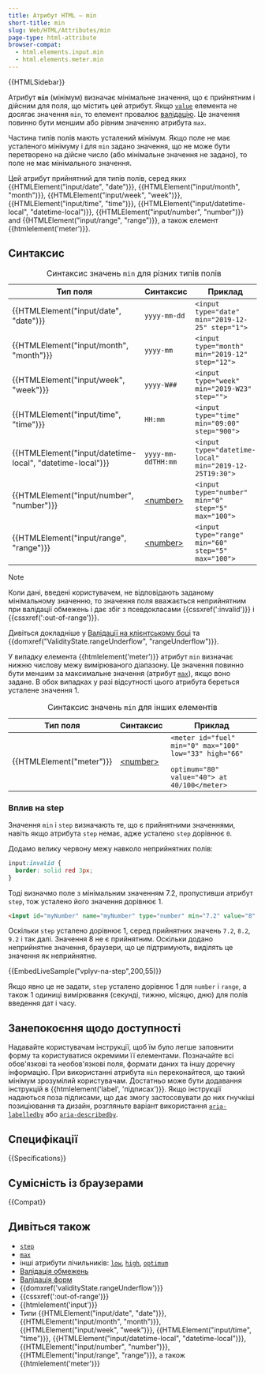 ```yaml
---
title: Атрибут HTML – min
short-title: min
slug: Web/HTML/Attributes/min
page-type: html-attribute
browser-compat:
  - html.elements.input.min
  - html.elements.meter.min
---
```


{{HTMLSidebar}}

Атрибут **`min`** (мінімум) визначає мінімальне значення, що є прийнятним і дійсним для поля, що містить цей атрибут. Якщо [`value`](/uk/docs/Web/HTML/Element/input#value-znachennia) елемента не досягає значення `min`, то елемент провалює [валідацію](/uk/docs/Learn/Forms/Form_validation). Це значення повинно бути меншим або рівним значенню атрибута `max`.

Частина типів полів мають усталений мінімум. Якщо поле не має усталеного мінімуму і для `min` задано значення, що не може бути перетворено на дійсне число (або мінімальне значення не задано), то поле не має мінімального значення.

Цей атрибут прийнятний для типів полів, серед яких {{HTMLElement("input/date", "date")}}, {{HTMLElement("input/month", "month")}}, {{HTMLElement("input/week", "week")}}, {{HTMLElement("input/time", "time")}}, {{HTMLElement("input/datetime-local", "datetime-local")}}, {{HTMLElement("input/number", "number")}} and {{HTMLElement("input/range", "range")}}, а також елемент {{htmlelement('meter')}}.

## Синтаксис

<table class="no-markdown">
  <caption>
    Синтаксис значень
    <code>min</code>
    для різних типів полів
  </caption>
  <thead>
    <tr>
      <th>Тип поля</th>
      <th>Синтаксис</th>
      <th>Приклад</th>
    </tr>
  </thead>
  <tbody>
    <tr>
      <td>{{HTMLElement("input/date", "date")}}</td>
      <td><code>yyyy-mm-dd</code></td>
      <td><code>&#x3C;input type="date" min="2019-12-25" step="1"></code></td>
    </tr>
    <tr>
      <td>{{HTMLElement("input/month", "month")}}</td>
      <td><code>yyyy-mm</code></td>
      <td><code>&#x3C;input type="month" min="2019-12" step="12"></code></td>
    </tr>
    <tr>
      <td>{{HTMLElement("input/week", "week")}}</td>
      <td><code>yyyy-W##</code></td>
      <td><code>&#x3C;input type="week" min="2019-W23" step=""></code></td>
    </tr>
    <tr>
      <td>{{HTMLElement("input/time", "time")}}</td>
      <td><code>HH:mm</code></td>
      <td><code>&#x3C;input type="time" min="09:00" step="900"></code></td>
    </tr>
    <tr>
      <td>
        {{HTMLElement("input/datetime-local", "datetime-local")}}
      </td>
      <td><code>yyyy-mm-ddTHH:mm</code></td>
      <td>
        <code>&#x3C;input type="datetime-local" min="2019-12-25T19:30"></code>
      </td>
    </tr>
    <tr>
      <td>{{HTMLElement("input/number", "number")}}</td>
      <td><a href="/uk/docs/Web/CSS/number">&#x3C;number></a></td>
      <td>
        <code>&#x3C;input type="number" min="0" step="5" max="100"></code>
      </td>
    </tr>
    <tr>
      <td>{{HTMLElement("input/range", "range")}}</td>
      <td><a href="/uk/docs/Web/CSS/number">&#x3C;number></a></td>
      <td>
        <code>&#x3C;input type="range" min="60" step="5" max="100"></code>
      </td>
    </tr>
  </tbody>
</table>

> [!NOTE]
> Коли дані, введені користувачем, не відповідають заданому мінімальному значенню, то значення поля вважається неприйнятним при валідації обмежень і дає збіг з псевдокласами {{cssxref(':invalid')}} і {{cssxref(':out-of-range')}}.

Дивіться докладніше у [Валідації на клієнтському боці](/uk/docs/Web/HTML/Constraint_validation) та {{domxref("ValidityState.rangeUnderflow", "rangeUnderflow")}}.

У випадку елемента {{htmlelement('meter')}} атрибут `min` визначає нижню числову межу вимірюваного діапазону. Це значення повинно бути меншим за максимальне значення (атрибут [`max`](/uk/docs/Web/HTML/Attributes/max)), якщо воно задане. В обох випадках у разі відсутності цього атрибута береться усталене значення 1.

<table class="no-markdown">
  <caption>
    Синтаксис значень
    <code>min</code> для інших елементів
  </caption>
  <thead>
    <tr>
      <th>Тип поля</th>
      <th>Синтаксис</th>
      <th>Приклад</th>
    </tr>
  </thead>
  <tbody>
    <tr>
      <td>{{HTMLElement("meter")}}</td>
      <td><a href="/uk/docs/Web/CSS/number">&#x3C;number></a></td>
      <td>
        <code
          >&#x3C;meter id="fuel" min="0" max="100" low="33" high="66"
          optimum="80" value="40"> at 40/100&#x3C;/meter></code
        >
      </td>
    </tr>
  </tbody>
</table>

### Вплив на step

Значення `min` і `step` визначають те, що є прийнятними значеннями, навіть якщо атрибута `step` немає, адже усталено `step` дорівнює `0`.

Додамо велику червону межу навколо неприйнятних полів:

```css
input:invalid {
  border: solid red 3px;
}
```

Тоді визначмо поле з мінімальним значенням 7.2, пропустивши атрибут `step`, тож усталено його значення дорівнює 1.

```html
<input id="myNumber" name="myNumber" type="number" min="7.2" value="8" />
```

Оскільки `step` усталено дорівнює 1, серед прийнятних значень `7.2`, `8.2`, `9.2` і так далі. Значення 8 не є прийнятним. Оскільки додано неприйнятне значення, браузери, що це підтримують, виділять це значення як неприйнятне.

{{EmbedLiveSample("vplyv-na-step",200,55)}}

Якщо явно це не задати, `step` усталено дорівнює 1 для `number` і `range`, а також 1 одиниці вимірювання (секунді, тижню, місяцю, дню) для полів введення дат і часу.

## Занепокоєння щодо доступності

Надавайте користувачам інструкції, щоб їм було легше заповнити форму та користуватися окремими її елементами. Позначайте всі обов'язкові та необов'язкові поля, формати даних та іншу доречну інформацію. При використанні атрибута `min` переконайтеся, що такий мінімум зрозумілий користувачам. Достатньо може бути додавання інструкцій в {{htmlelement('label', 'підписах')}}. Якщо інструкції надаються поза підписами, що дає змогу застосовувати до них гнучкіші позиціювання та дизайн, розгляньте варіант використання [`aria-labelledby`](/uk/docs/Web/Accessibility/ARIA/Attributes/aria-labelledby) або [`aria-describedby`](/uk/docs/Web/Accessibility/ARIA/Attributes/aria-describedby).

## Специфікації

{{Specifications}}

## Сумісність із браузерами

{{Compat}}

## Дивіться також

- [`step`](/uk/docs/Web/HTML/Attributes/step)
- [`max`](/uk/docs/Web/HTML/Attributes/max)
- інші атрибути лічильників: [`low`](/uk/docs/Web/HTML/Attributes/low), [`high`](/uk/docs/Web/HTML/Attributes/high), [`optimum`](/uk/docs/Web/HTML/Attributes/optimum)
- [Валідація обмежень](/uk/docs/Web/HTML/Constraint_validation)
- [Валідація форм](/uk/docs/Learn/Forms/Form_validation)
- {{domxref('validityState.rangeUnderflow')}}
- {{cssxref(':out-of-range')}}
- {{htmlelement('input')}}
- Типи {{HTMLElement("input/date", "date")}}, {{HTMLElement("input/month", "month")}}, {{HTMLElement("input/week", "week")}}, {{HTMLElement("input/time", "time")}}, {{HTMLElement("input/datetime-local", "datetime-local")}}, {{HTMLElement("input/number", "number")}}, {{HTMLElement("input/range", "range")}}, а також {{htmlelement('meter')}}
